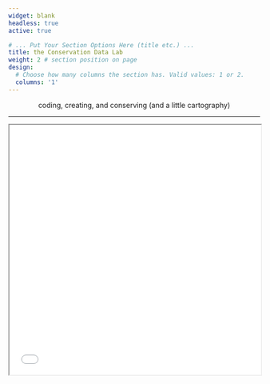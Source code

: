 ```yaml
---
widget: blank
headless: true
active: true

# ... Put Your Section Options Here (title etc.) ...
title: the Conservation Data Lab
weight: 2 # section position on page
design:
  # Choose how many columns the section has. Valid values: 1 or 2.
  columns: '1'
---
```


<p style="text-align: center;">
coding, creating, and conserving (and a little cartography)

---


<iframe seamless = "" width = "100%", height = "500" class="shortcode-iframe" src="/carousel/carousel.html"></iframe>
